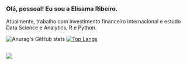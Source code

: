 ### Olá, pessoal! Eu sou a Elisama Ribeiro.

Atualmente, trabalho com investimento financeiro internacional e estudo Data Science e Analytics, R e Python.

![Anurag's GitHub stats](https://github-readme-stats.vercel.app/api?username=elisamaribeiro&count_private=true&show_icons=true&theme=transparent)
[![Top Langs](https://github-readme-stats.vercel.app/api/top-langs/?username=elisamaribeiro&layout=compact&theme=transparent)](https://github.com/elisamaribeiro/github-readme-stats)

##

<div>
  <a href="https://www.linkedin.com/in/elisama-ribeiro/" target="_blank"><img src="https://img.shields.io/badge/LinkedIn-0077B5?style=for-the-badge&logo=linkedin&logoColor=white" target="_blank"></a>
</div>
